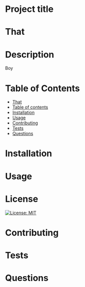
# Project title
# That

# Description
Boy

# Table of Contents
<!--ts-->
   * [That](#That)
   * [Table of contents](#table-of-contents)
   * [Installation](#installation)
   * [Usage](#usage)
   * [Contributing](#contributing)
   * [Tests](#tests)
   * [Questions](#questions)
<!--te-->

# Installation

# Usage

# License
[![License: MIT](https://img.shields.io/badge/License-MIT-yellow.svg)](https://opensource.org/licenses/MIT)

# Contributing

# Tests

# Questions

